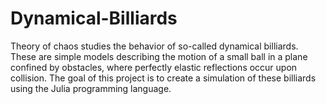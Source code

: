 # Dynamical-Billiards
Theory of chaos studies the behavior of so-called dynamical billiards. These are simple models describing the motion of a small ball in a plane confined by obstacles, where perfectly elastic reflections occur upon collision. The goal of this project is to create a simulation of these billiards using the Julia programming language.
